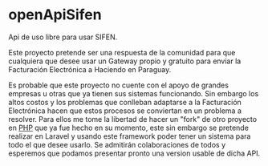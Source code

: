 # openApiSifen

Api de uso libre para usar SIFEN.

Este proyecto pretende ser una respuesta de la comunidad para que cualquiera que desee usar un Gateway propio y gratuito para enviar la Facturación Electrónica a Haciendo en Paraguay. 

Es probable que este proyecto no cuente con el apoyo de grandes empresas u otras que ya tienen sus sistemas funcionando. Sin embargo los altos costos y los problemas que conlleban adaptarse a la Facturación Electrónica hacen que estos procesos se conviertan en un problema a resolver. Para ellos me tome la libertad de hacer un "fork" de otro proyecto en [PHP](https://github.com/Juan804041/sifen) que ya fue hecho en su momento, este sin embargo se pretende realizar en Laravel y usando este framework poder tener un sistema para todo el que desee usarlo. Se admitirán colaboraciones de todos y esperemos que podamos presentar pronto una version usable de dicha API.
